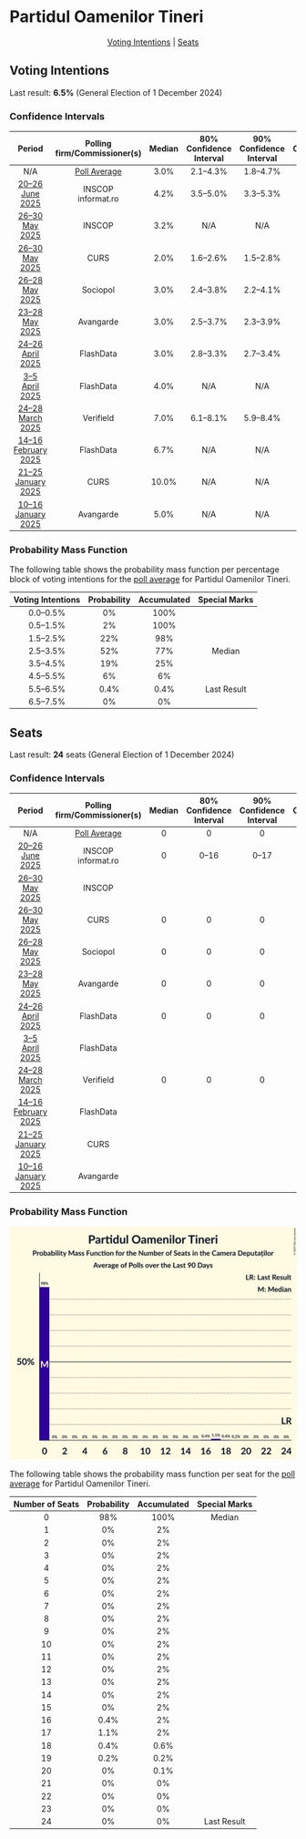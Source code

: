 # Partidul Oamenilor Tineri

<p align="center"><a href="#voting-intentions">Voting Intentions</a> | <a href="#seats">Seats</a></p>

## Voting Intentions

Last result: **6.5%** (General Election of 1 December 2024)

### Confidence Intervals

| Period     | Polling firm/Commissioner(s) | Median | 80% Confidence Interval | 90% Confidence Interval | 95% Confidence Interval | 99% Confidence Interval |
|:----------:|:----------------:|:-----------:|:-----------------------:|:-----------------------:|:-----------------------:|:-----------------------:|
| N/A | [Poll Average](average.html) | 3.0% | 2.1–4.3% | 1.8–4.7% | 1.6–4.9% | 1.4–5.5% |
| [20–26 June 2025](2025-06-26-INSCOP.html) | INSCOP <br> informat.ro | 4.2% | 3.5–5.0% | 3.3–5.3% | 3.2–5.5% | 2.9–5.9% |
| [26–30 May 2025](2025-05-30-INSCOP.html) | INSCOP | 3.2% | N/A | N/A | N/A | N/A |
| [26–30 May 2025](2025-05-30-CURS.html) | CURS | 2.0% | 1.6–2.6% | 1.5–2.8% | 1.4–3.0% | 1.2–3.3% |
| [26–28 May 2025](2025-05-28-Sociopol.html) | Sociopol | 3.0% | 2.4–3.8% | 2.2–4.1% | 2.1–4.3% | 1.9–4.7% |
| [23–28 May 2025](2025-05-28-Avangarde.html) | Avangarde | 3.0% | 2.5–3.7% | 2.3–3.9% | 2.2–4.1% | 2.0–4.5% |
| [24–26 April 2025](2025-04-26-FlashData.html) | FlashData | 3.0% | 2.8–3.3% | 2.7–3.4% | 2.6–3.4% | 2.5–3.6% |
| [3–5 April 2025](2025-04-05-FlashData.html) | FlashData | 4.0% | N/A | N/A | N/A | N/A |
| [24–28 March 2025](2025-03-28-Verifield.html) | Verifield | 7.0% | 6.1–8.1% | 5.9–8.4% | 5.6–8.7% | 5.2–9.2% |
| [14–16 February 2025](2025-02-16-FlashData.html) | FlashData | 6.7% | N/A | N/A | N/A | N/A |
| [21–25 January 2025](2025-01-25-CURS.html) | CURS | 10.0% | N/A | N/A | N/A | N/A |
| [10–16 January 2025](2025-01-16-Avangarde.html) | Avangarde | 5.0% | N/A | N/A | N/A | N/A |

### Probability Mass Function

The following table shows the probability mass function per percentage block of voting intentions for the [poll average](average.html) for Partidul Oamenilor Tineri.

| Voting Intentions | Probability | Accumulated | Special Marks |
|:-----------------:|:-----------:|:-----------:|:-------------:|
| 0.0–0.5% | 0% | 100% |  |
| 0.5–1.5% | 2% | 100% |  |
| 1.5–2.5% | 22% | 98% |  |
| 2.5–3.5% | 52% | 77% | Median |
| 3.5–4.5% | 19% | 25% |  |
| 4.5–5.5% | 6% | 6% |  |
| 5.5–6.5% | 0.4% | 0.4% | Last Result |
| 6.5–7.5% | 0% | 0% |  |


## Seats

Last result: **24** seats (General Election of 1 December 2024)

### Confidence Intervals

| Period     | Polling firm/Commissioner(s) | Median | 80% Confidence Interval | 90% Confidence Interval | 95% Confidence Interval | 99% Confidence Interval |
|:----------:|:----------------:|:------:|:-----------------------:|:-----------------------:|:-----------------------:|:-----------------------:|
| N/A | [Poll Average](average.html) | 0 | 0 | 0 | 0 | 0–18 |
| [20–26 June 2025](2025-06-26-INSCOP.html) | INSCOP <br> informat.ro | 0 | 0–16 | 0–17 | 0–18 | 0–19 |
| [26–30 May 2025](2025-05-30-INSCOP.html) | INSCOP |  |  |  |  |  |
| [26–30 May 2025](2025-05-30-CURS.html) | CURS | 0 | 0 | 0 | 0 | 0 |
| [26–28 May 2025](2025-05-28-Sociopol.html) | Sociopol | 0 | 0 | 0 | 0 | 0 |
| [23–28 May 2025](2025-05-28-Avangarde.html) | Avangarde | 0 | 0 | 0 | 0 | 0 |
| [24–26 April 2025](2025-04-26-FlashData.html) | FlashData | 0 | 0 | 0 | 0 | 0 |
| [3–5 April 2025](2025-04-05-FlashData.html) | FlashData |  |  |  |  |  |
| [24–28 March 2025](2025-03-28-Verifield.html) | Verifield | 0 | 0 | 0 | 0 | 0 |
| [14–16 February 2025](2025-02-16-FlashData.html) | FlashData |  |  |  |  |  |
| [21–25 January 2025](2025-01-25-CURS.html) | CURS |  |  |  |  |  |
| [10–16 January 2025](2025-01-16-Avangarde.html) | Avangarde |  |  |  |  |  |

### Probability Mass Function

![Graph with seats probability mass function not yet produced](average-seats-pmf-partiduloamenilortineri.png "Seats Probability Mass Function")

The following table shows the probability mass function per seat for the [poll average](average.html) for Partidul Oamenilor Tineri.

| Number of Seats | Probability | Accumulated | Special Marks |
|:---------------:|:-----------:|:-----------:|:-------------:|
| 0 | 98% | 100% | Median |
| 1 | 0% | 2% |  |
| 2 | 0% | 2% |  |
| 3 | 0% | 2% |  |
| 4 | 0% | 2% |  |
| 5 | 0% | 2% |  |
| 6 | 0% | 2% |  |
| 7 | 0% | 2% |  |
| 8 | 0% | 2% |  |
| 9 | 0% | 2% |  |
| 10 | 0% | 2% |  |
| 11 | 0% | 2% |  |
| 12 | 0% | 2% |  |
| 13 | 0% | 2% |  |
| 14 | 0% | 2% |  |
| 15 | 0% | 2% |  |
| 16 | 0.4% | 2% |  |
| 17 | 1.1% | 2% |  |
| 18 | 0.4% | 0.6% |  |
| 19 | 0.2% | 0.2% |  |
| 20 | 0% | 0.1% |  |
| 21 | 0% | 0% |  |
| 22 | 0% | 0% |  |
| 23 | 0% | 0% |  |
| 24 | 0% | 0% | Last Result |


